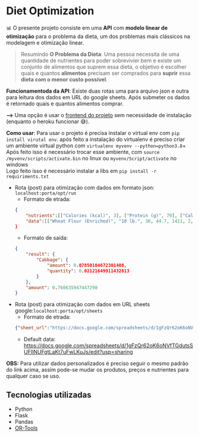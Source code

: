 # Diet Optimization
📊 O presente projeto consiste em uma **API** com **modelo linear de otimização** para o problema da dieta, um dos problemas mais clássicos na modelagem e otimização linear.
> Resumindo **O Problema da Dieta**: Uma pessoa necessita de uma quantidade de nutrientes para poder sobrevivier bem e existe um conjunto de alimentos que suprem essa dieta, o objetivo é escolher quais e quantos **alimentos** precisam ser comprados para **suprir** essa **dieta com o menor custo possível**.


**Funcionamentoda da API**: Existe duas rotas uma para arquivo json e outra para leitura dos dados em URL do google sheets. Após submeter os dados é retornado quais e quantos alimentos comprar.

**-->** Uma opção é usar o [frontend do projeto](https://withoutcoffee.github.io/DietOptimizationFrontend/) sem necessidade de instalação (enquanto o heroku funcionar 😅).

**Como usar**: Para usar o projeto é precisa instalar o virtual env com ``pip install virutal env``.
após feito a instalação do virtualenv é preciso criar um ambiente virtual python com ``virtualenv myvenv --python=python3.8``+  
Após feito isso é necessário trocar esse ambiente, com ``source /myvenv/scripts/activate.bin`` no linux ou ``myvenv/Script/activate`` no windows   
Logo feito isso é necessário instalar a libs em ``pip install -r requiriments.txt`` 

- Rota (post) para otimização com dados em formato json: ``localhost:porta/opt/run``
    - Formato de etrada: 
    ```json
    {
        "nutrients":[["Calories (kcal)", 3], ["Protein (g)", 70], ["Calcium (g)", 0.8], ["Iron (mg)", 12], ["Vitamin A (KIU)", 5], ["Vitamin B1 (mg)", 1.8], ["Vitamin B2 (mg)", 2.7], ["Niacin (mg)", 18], ["Vitamin C (mg)", 75]],
        "data":[["Wheat Flour (Enriched)", "10 lb.", 36, 44.7, 1411, 2, 365, 0, 55.4, 33.3, 441, 0]
    }

    ```
    - Formato de saída: 
    ```json
    {
        "result": {
            "Cabbage": {
                "amount": 0.07850104672301408,
                "quantity": 0.02121649911432813
            }
        },
        "amount": 0.760635947447298
    }
    ```
- Rota (post) para otimização com dados em URL sheets google:``localhost:porta/opt/sheets``
    - Formato de etrada: 
    ```json
    {"sheet_url":"https://docs.google.com/spreadsheets/d/1gFzQr62oK6oNVfTGdutsSUFIlNUFgtLaKt7uFwLKuJs/edit?usp=sharing"}
    ```
    - Default data: https://docs.google.com/spreadsheets/d/1gFzQr62oK6oNVfTGdutsSUFIlNUFgtLaKt7uFwLKuJs/edit?usp=sharing
    
**OBS:** Para utilizar dados personalizados é preciso seguir o mesmo padrão do link acima, assim pode-se mudar os produtos, preços e nutrientes para qualquer caso se uso.

## Tecnologias utilizadas
* Python
* Flask
* Pandas
* [OR-Tools](https://developers.google.com/optimization)